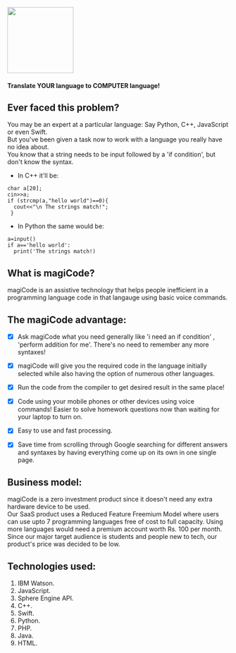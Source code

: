 <img src="https://github.com/akshatvg/magiCode/blob/master/static/magiCode.png" data-canonical-src="https://github.com/akshatvg/magiCode/blob/master/static/magiCode.png" width="150" height="150" /></br>

#### Translate YOUR language to COMPUTER language!

## Ever faced this problem?
You may be an expert at a particular language: Say Python, C++, JavaScript or even Swift.</br> 
But you've been given a task now to work with a language you really have no idea about.</br>
You know that a string needs to be input followed by a 'if condition', but don't know the syntax.</br>

- In C++ it'll be:
``` 
char a[20];
cin>>a;
if (strcmp(a,"hello world")==0){
  cout<<"\n The strings match!";
 } 
```
- In Python the same would be:
```
a=input()
if a=='hello world':
  print('The strings match!)
```



## What is magiCode?
magiCode is an assistive technology that helps people inefficient in a programming language code in that langauge using basic voice commands.



## The magiCode advantage:
- [X] Ask magiCode what you need generally like 'i need an if condition' , 'perform addition for me'. There's no need to remember any more syntaxes!</br>
- [X] magiCode will give you the required code in the language initially selected while also having the option of numerous other languages.</br>
- [X] Run the code from the compiler to get desired result in the same place!</br>
- [X] Code using your mobile phones or other devices using voice commands! Easier to solve homework questions now than waiting for your laptop to turn on.</br>
- [X] Easy to use and fast processing.</br>
- [X] Save time from scrolling through Google searching for different answers and syntaxes by having everything come up on its own in one single page.</br>



## Business model:
magiCode is a zero investment product since it doesn't need any extra hardware device to be used. </br>
Our SaaS product uses a Reduced Feature Freemium Model where users can use upto 7 programming languages free of cost to full capacity. Using more languages would need a premium account worth Rs. 100 per month. </br>
Since our major target audience is students and people new to tech, our product's price was decided to be low.



## Technologies used:
1) IBM Watson.
2) JavaScript.
3) Sphere Engine API.
4) C++.
5) Swift.
6) Python.
7) PHP.
8) Java.
9) HTML.
